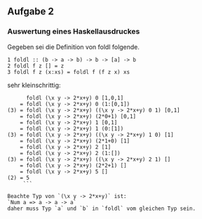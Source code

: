 ## Aufgabe 2
### Auswertung eines Haskellausdruckes

Gegeben sei die Definition von foldl folgende.
```
1 foldl :: (b -> a -> b) -> b -> [a] -> b
2 foldl f z [] = z
3 foldl f z (x:xs) = foldl f (f z x) xs
```

sehr kleinschrittig:
```
      foldl (\x y -> 2*x+y) 0 [1,0,1]
    = foldl (\x y -> 2*x+y) 0 (1:[0,1])
(3) = foldl (\x y -> 2*x+y) ((\x y -> 2*x+y) 0 1) [0,1]
    = foldl (\x y -> 2*x+y) (2*0+1) [0,1]
    = foldl (\x y -> 2*x+y) 1 [0,1]
    = foldl (\x y -> 2*x+y) 1 (0:[1])
(3) = foldl (\x y -> 2*x+y) ((\x y -> 2*x+y) 1 0) [1]
    = foldl (\x y -> 2*x+y) (2*1+0) [1]
    = foldl (\x y -> 2*x+y) 2 [1]
    = foldl (\x y -> 2*x+y) 2 (1:[])
(3) = foldl (\x y -> 2*x+y) ((\x y -> 2*x+y) 2 1) []
    = foldl (\x y -> 2*x+y) (2*2+1) []
    = foldl (\x y -> 2*x+y) 5 []
(2) = 5
     ```

Beachte Typ von `(\x y -> 2*x+y)` ist:
`Num a => a -> a -> a`
daher muss Typ `a` und `b` in `foldl` vom gleichen Typ sein.

